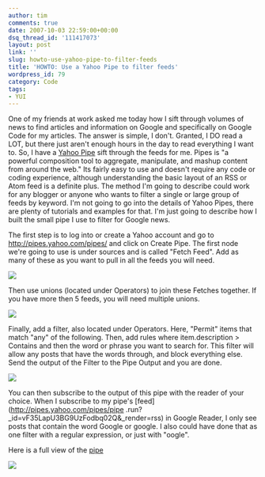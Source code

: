 ```yaml
---
author: tim
comments: true
date: 2007-10-03 22:59:00+00:00
dsq_thread_id: '111417073'
layout: post
link: ''
slug: howto-use-yahoo-pipe-to-filter-feeds
title: 'HOWTO: Use a Yahoo Pipe to filter feeds'
wordpress_id: 79
category: Code
tags:
- YUI
---
```


One of my friends at work asked me today how I sift through volumes of news to
find articles and information on Google and specifically on Google Code for my
articles. The answer is simple, I don't. Granted, I DO read a LOT, but there
just aren't enough hours in the day to read everything I want to. So, I have a
[Yahoo Pipe](http://pipes.yahoo.com/pipes/) sift through the feeds for me.
Pipes is "a powerful composition tool to aggregate, manipulate, and mashup
content from around the web." Its fairly easy to use and doesn't require any
code or coding experience, although understanding the basic layout of an RSS
or Atom feed is a definite plus. The method I'm going to describe could work
for any blogger or anyone who wants to filter a single or large group of feeds
by keyword. I'm not going to go into the details of Yahoo Pipes, there are
plenty of tutorials and examples for that. I'm just going to describe how I
built the small pipe I use to filter for Google news.  
  
The first step is to log into or create a Yahoo account and go to
<http://pipes.yahoo.com/pipes/> and click on Create Pipe. The first node we're
going to use is under sources and is called "Fetch Feed". Add as many of these
as you want to pull in all the feeds you will need.  
  
![](https://lh6.google.com/timothy.broder/RwQeq2uGXrI/AAAAAAAAMTE/_APNQgTsUMQ/s400/pipe1.jpg?imgdl=1)  
  
Then use unions (located under Operators) to join these Fetches together. If
you have more then 5 feeds, you will need multiple unions.  
  
  
  
![](https://lh6.google.com/timothy.broder/RwQeq2uGXsI/AAAAAAAAMTM/uKp3MSfdtUg/s400/pipe2.jpg?imgdl=1)  
  
Finally, add a filter, also located under Operators. Here, "Permit" items that
match "any" of the following. Then, add rules where item.description >
Contains and then the word or phrase you want to search for. This filter will
allow any posts that have the words through, and block everything else. Send
the output of the Filter to the Pipe Output and you are done.  
  
![](https://lh6.google.com/timothy.broder/RwQeq2uGXtI/AAAAAAAAMTU/zrI8IloMhiw/s400/pipe3.jpg?imgdl=1)  
  
You can then subscribe to the output of this pipe with the reader of your
choice. When I subscribe to my pipe's [feed](http://pipes.yahoo.com/pipes/pipe
.run?_id=vF35LapU3BG9UzFodbq02Q&_render=rss) in Google Reader, I only see
posts that contain the word Google or google. I also could have done that as
one filter with a regular expression, or just with "oogle".  
  
Here is a full view of the
[pipe](http://pipes.yahoo.com/pipes/pipe.info?_id=vF35LapU3BG9UzFodbq02Q)  
  
![](https://lh6.google.com/timothy.broder/RwQeq2uGXuI/AAAAAAAAMTc/RAnjUutsd5A/s400/pipe4.jpg?imgdl=1)  
  

